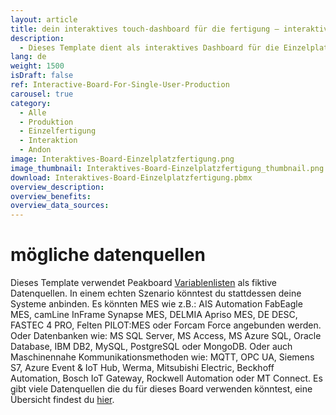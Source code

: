 ```yaml
---
layout: article
title: dein interaktives touch-dashboard für die fertigung – interaktive visualisierung am einzelnen arbeitsplatz
description: 
  - Dieses Template dient als interaktives Dashboard für die Einzelplatzfertigung. Durch die Verwendung eines interaktiven Bildschirms in Form eines Touchscreens an dem entsprechenden Arbeitsplatz, kann der jeweilige Mitarbeiter Probleme melden, Montagezeiten stoppen und sieht gleichzeitig, wie viele Teile für einen bestimmten Auftrag noch fertiggestellt werden müssen, und zwar in Echtzeit! Diese Informationen können an anderer Stelle zentral überblickt werden, um so die Produktion zu optimieren. Auf diese Weise kann eine Betriebsdatenerfassung (BDE) sehr einfach und zuverlässig realisiert werden. Lade dir das Template direkt herunter und binde eine Vielzahl an individuellen Schnittstellen an. Für deine flexible Visualisierung wichtiger Unternehmenskennzahlen!
lang: de
weight: 1500
isDraft: false
ref: Interactive-Board-For-Single-User-Production
carousel: true
category:
  - Alle
  - Produktion
  - Einzelfertigung
  - Interaktion
  - Andon
image: Interaktives-Board-Einzelplatzfertigung.png
image_thumbnail: Interaktives-Board-Einzelplatzfertigung_thumbnail.png
download: Interaktives-Board-Einzelplatzfertigung.pbmx
overview_description:
overview_benefits:
overview_data_sources:
---
```

# mögliche datenquellen
Dieses Template verwendet Peakboard [Variablenlisten](https://help.peakboard.com/scripting/de-variables.html) als fiktive Datenquellen. In einem echten Szenario könntest du stattdessen deine Systeme anbinden. Es könnten MES wie z.B.: AIS Automation FabEagle MES, camLine InFrame Synapse MES, DELMIA Apriso MES, DE DESC, FASTEC 4 PRO, Felten PILOT:MES oder Forcam Force angebunden werden. Oder  Datenbanken wie: MS SQL Server, MS Access, MS Azure SQL, Oracle Database, IBM DB2, MySQL, PostgreSQL oder MongoDB. Oder auch Maschinennahe Kommunikationsmethoden wie: MQTT, OPC UA, Siemens S7, Azure Event & IoT Hub, Werma, Mitsubishi Electric, Beckhoff Automation, Bosch IoT Gateway, Rockwell Automation oder MT Connect. Es gibt viele Datenquellen die du für dieses Board verwenden könntest, eine Übersicht findest du [hier](https://peakboard.com/schnittstellen/).
